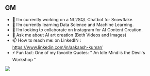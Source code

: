 ## GM

- 🔭 I’m currently working on a NL2SQL Chatbot for Snowflake.
- 🌱 I’m currently learning Data Science and Machine Learning.
- 👯 I’m looking to collaborate on Instagram for AI Content Creation.
- 💬 Ask me about AI art creation (Both Videos and Images)
- 📫 How to reach me: on LinkedIN : https://www.linkedin.com/in/aakaash-kumar/
- ⚡ Fun fact: One of my favorite Quotes: " An Idle Mind is the Devil's Workshop "



<img src="https://github-readme-stats.vercel.app/api?username=aakaash912&&show_icons=true&title_color=ffffff&icon_color=bb2acf&text_color=daf7dc&bg_color=151515">

